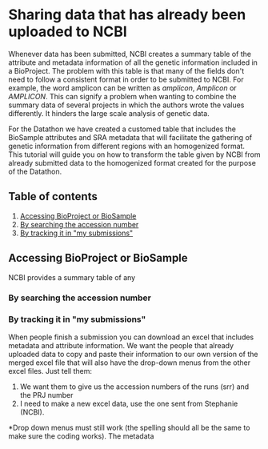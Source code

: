 # Sharing data that has already been uploaded to NCBI

Whenever data has been submitted, NCBI creates a summary table of the attribute and metadata information of all the genetic information included in a BioProject. The problem with this table is that many of the fields don't need to follow a consistent format in order to be submitted to NCBI. For example, the word amplicon can be written as *amplicon*, *Amplicon* or *AMPLICON*. This can signify a problem when wanting to combine the summary data of several projects in which the authors wrote the values differently. It hinders the large scale analysis of genetic data.

For the Datathon we have created a customed table that includes the BioSample attributes and SRA metadata that will facilitate the gathering of genetic information from different regions with an homogenized format. This tutorial will guide you on how to transform the table given by NCBI from already submitted data to the homogenized format created for the purpose of the Datathon.

## Table of contents
1. [Accessing BioProject or BioSample](#accessing)
  1. [By searching the accession number](#searching)
  2. [By tracking it in "my submissions"](#tracking)
  

## Accessing BioProject or BioSample <a name="accessing"></a>

NCBI provides a summary table of any 

### By searching the accession number <a name="searching"></a>

### By tracking it in "my submissions" <a name="tracking"></a>


When people finish a submission you can download an excel that includes metadata and attribute information. We want the people that already uploaded data to copy and paste their information to our own version of the merged excel file that will also have the drop-down menus from the other excel files.
Just tell them:
1.	We want them to give us the accession numbers of the runs (srr) and the PRJ number
2.	I need to make a new excel data, use the one sent from Stephanie (NCBI).

*Drop down menus must still work (the spelling should all be the same to make sure the coding works). The metadata 

